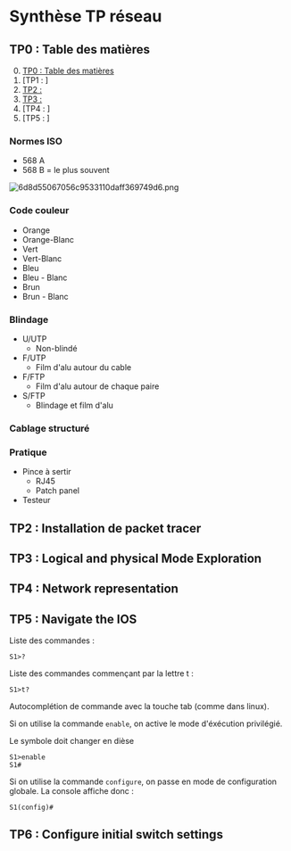 # Synthèse TP réseau

## TP0 : Table des matières <a name="0"></a>

0. [TP0 : Table des matières](#0)
1. [TP1 : ]
2. [TP2 : ](#2)
3. [TP3 : ](#3)
4. [TP4 : ]
5. [TP5 : ]


### Normes ISO

* 568 A
* 568 B = le plus souvent

![6d8d55067056c9533110daff369749d6.png](:/979a13606b1e43daa4688a7c93f1ec1b)

### Code couleur

* Orange 
* Orange-Blanc
* Vert
* Vert-Blanc
* Bleu 
* Bleu - Blanc
* Brun 
* Brun - Blanc

### Blindage
* U/UTP
	* Non-blindé
* F/UTP
	* Film d'alu autour du cable
* F/FTP
	* Film d'alu autour de chaque paire
* S/FTP
	* Blindage et film d'alu

### Cablage structuré



### Pratique 
* Pince à sertir
	* RJ45
	* Patch panel
* Testeur

## TP2 : Installation de packet tracer <a name="2"></a>

## TP3 : Logical and physical Mode Exploration

## TP4 : Network representation

## TP5 : Navigate the IOS

Liste des commandes :
```
S1>?
```

Liste des commandes commençant par la lettre t :

```
S1>t?
```

Autocomplétion de commande avec la touche tab (comme dans linux).

Si on utilise la commande ```enable```, on active le mode d'éxécution privilégié.

Le symbole doit changer en dièse

```
S1>enable
S1#
```

Si on utilise la commande ```configure```, on passe en mode de configuration globale. La console affiche donc :

```
S1(config)#
```





## TP6 : Configure initial switch settings